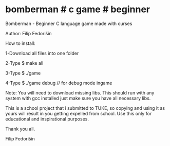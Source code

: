 # bomberman # c game # beginner

Bomberman - 
Beginner C language game made with curses

Author: Filip Fedorišin

How to install:

1-Download all files into one folder

2-Type $ make all

3-Type $ ./game

4-Type $ ./game debug  // for debug mode ingame

Note:
You will need to download missing libs.
This should run with any system with gcc installed just make sure you have all necessary libs.

This is a school project that i submitted to TUKE, so copying and using it as yours will result
in you getting expelled from school. Use this only for educational and inspirational purposes.

Thank you all.

Filip Fedorišin
